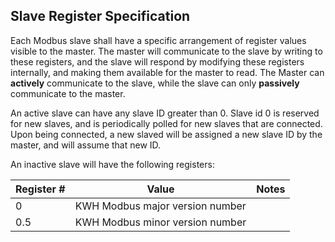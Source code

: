 ## Slave Register Specification ##
Each Modbus slave shall have a specific arrangement of register values visible to the master. The master will communicate to the slave by writing to these registers, and the slave will respond by modifying these registers internally, and making them available for the master to read. The Master can **actively** communicate to the slave, while the slave can only **passively** communicate to the master.

An active slave can have any slave ID greater than 0. Slave id 0 is reserved for new slaves, and is periodically polled for new slaves that are connected. Upon being connected, a new slaved will be assigned a new slave ID by the master, and will assume that new ID.

An inactive slave will have the following registers:

| Register #	|Value			|Notes			|
|---------------|---------------|---------------|
| 0 |KWH Modbus major version number ||
| 0.5 |KWH Modbus minor version number ||
